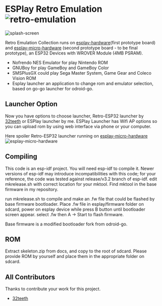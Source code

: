 # ESPlay Retro Emulation  ![retro-emulation](https://raw.githubusercontent.com/pebri86/esplay-retro-emulation/master/docs/retro_emulation.png)
![splash-screen](https://raw.githubusercontent.com/pebri86/esplay-retro-emulation/master/docs/esplay-emu_logo.png)

Retro Emulation Collection runs on [esplay-hardware](first prototype board) and [esplay-micro-hardware] (second prototype board - to be final prototype), an ESP32 Devices with WROVER Module (4MB PSRAM). 
- Nofrendo NES Emulator for play Nintendo ROM
- GNUBoy for play GameBoy and GameBoy Color
- SMSPlusGX could play Sega Master System, Game Gear and Coleco Vision ROM
- Esplay launcher an application to change rom and emulator selection, based on go-go launcher for odroid-go.

Launcher Option
---------------

Now you have options to choose launcher, Retro-ESP32 launcher by [32teeth] or ESPlay launcher by me.
ESPlay Launcher has Wifi AP options so you can upload rom by using web interface via phone or your computer. 

Here spoiler Retro-ESP32 launcher running on [esplay-micro-hardware]
![esplay-micro-hardware](https://raw.githubusercontent.com/pebri86/esplay-retro-emulation/master/docs/esplay-retro-esp32.png)

[esplay-hardware]: https://github.com/pebri86/esplay-hardware
[esplay-micro-hardware]: https://github.com/pebri86/esplay_micro_hardware

Compiling
---------

This code is an esp-idf project. You will need esp-idf to compile it. Newer versions of esp-idf may introduce incompatibilities with this code;
for your reference, the code was tested against release/v3.2 branch of esp-idf.
edit mkrelease.sh with correct location for your mktool.
Find mktool in the base firmware in my repository.

run mkrelease.sh to compile and make an .fw file that could be flashed by base firmware bootloader. Place .fw file in esplay/firmware folder on sdcard, power on esplay device while press B button until bootloader screen appear. select .fw then A -> Start to flash firmware.

Base firmware is a modified bootloader fork from odroid-go. 

ROM
--- 
Extract skeleton.zip from docs, and copy to the root of sdcard. Please provide ROM by yourself and place them in the appropriate folder on sdcard.

All Contributors
------------
Thanks to contribute your work for this project. 
- [32teeth]


[32teeth]:https://github.com/32teeth

